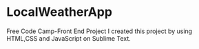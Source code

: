 # LocalWeatherApp
Free Code Camp-Front End Project 
I created this project by using HTML,CSS and JavaScript on Sublime Text.
